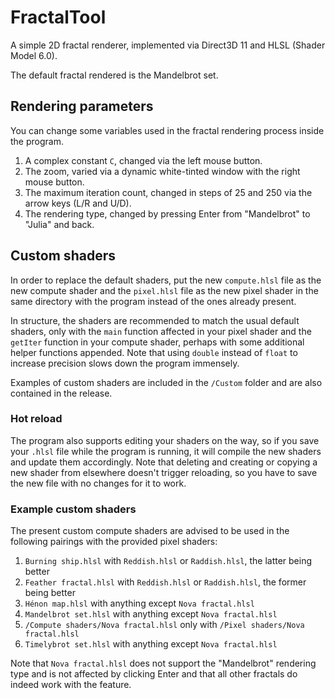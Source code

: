 # FractalTool
A simple 2D fractal renderer, implemented via Direct3D 11 and HLSL (Shader Model 6.0).

The default fractal rendered is the Mandelbrot set.

## Rendering parameters
You can change some variables used in the fractal rendering process inside the program.
1. A complex constant `C`, changed via the left mouse button.
2. The zoom, varied via a dynamic white-tinted window with the right mouse button.
3. The maximum iteration count, changed in steps of 25 and 250 via the arrow keys (L/R and U/D).
4. The rendering type, changed by pressing Enter from "Mandelbrot" to "Julia" and back.

## Custom shaders
In order to replace the default shaders, put the new `compute.hlsl` file as the new compute shader and the `pixel.hlsl` file as the new pixel shader in the same directory with the program instead of the ones already present. 

In structure, the shaders are recommended to match the usual default shaders, only with the `main` function affected in your pixel shader and the `getIter` function in your compute shader, perhaps with some additional helper functions appended. Note that using `double` instead of `float` to increase precision slows down the program immensely.

Examples of custom shaders are included in the `/Custom` folder and are also contained in the release.

### Hot reload
The program also supports editing your shaders on the way, so if you save your `.hlsl` file while the program is running, it will compile the new shaders and update them accordingly. Note that deleting and creating or copying a new shader from elsewhere doesn't trigger reloading, so you have to save the new file with no changes for it to work.

### Example custom shaders
The present custom compute shaders are advised to be used in the following pairings with the provided pixel shaders:

1. `Burning ship.hlsl` with `Reddish.hlsl` or `Raddish.hlsl`, the latter being better
2. `Feather fractal.hlsl` with `Reddish.hlsl` or `Raddish.hlsl`, the former being better
3. `Hénon map.hlsl` with anything except `Nova fractal.hlsl`
4. `Mandelbrot set.hlsl` with anything except `Nova fractal.hlsl`
5. `/Compute shaders/Nova fractal.hlsl` only with `/Pixel shaders/Nova fractal.hlsl`
6. `Timelybrot set.hlsl` with anything except `Nova fractal.hlsl`

Note that `Nova fractal.hlsl` does not support the "Mandelbrot" rendering type and is not affected by clicking Enter and that all other fractals do indeed work with the feature.
